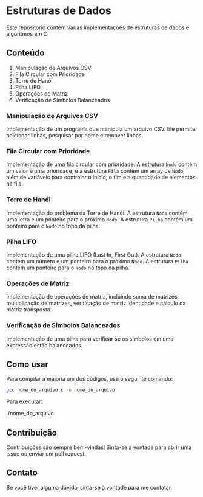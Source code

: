 # Estruturas de Dados

Este repositório contém várias implementações de estruturas de dados e algoritmos em C.

## Conteúdo

1. Manipulação de Arquivos CSV
2. Fila Circular com Prioridade
3. Torre de Hanói
4. Pilha LIFO
5. Operações de Matriz
6. Verificação de Símbolos Balanceados

### Manipulação de Arquivos CSV

Implementação de um programa que manipula um arquivo CSV. Ele permite adicionar linhas, pesquisar por nome e remover linhas.

### Fila Circular com Prioridade

Implementação de uma fila circular com prioridade. A estrutura `Nodo` contém um valor e uma prioridade, e a estrutura `Fila` contém um array de `Nodo`, além de variáveis para controlar o início, o fim e a quantidade de elementos na fila.

### Torre de Hanói

Implementação do problema da Torre de Hanói. A estrutura `Nodo` contém uma letra e um ponteiro para o próximo `Nodo`. A estrutura `Pilha` contém um ponteiro para o `Nodo` no topo da pilha.

### Pilha LIFO

Implementação de uma pilha LIFO (Last In, First Out). A estrutura `Nodo` contém um número e um ponteiro para o próximo `Nodo`. A estrutura `Pilha` contém um ponteiro para o `Nodo` no topo da pilha.

### Operações de Matriz

Implementação de operações de matriz, incluindo soma de matrizes, multiplicação de matrizes, verificação de matriz identidade e cálculo da matriz transposta.

### Verificação de Símbolos Balanceados

Implementação de uma pilha para verificar se os símbolos em uma expressão estão balanceados.

## Como usar

Para compilar a maioria um dos códigos, use o seguinte comando:

```bash
gcc nome_do_arquivo.c -o nome_do_arquivo
```

Para executar:

./nome_do_arquivo

## Contribuição
Contribuições são sempre bem-vindas! Sinta-se à vontade para abrir uma issue ou enviar um pull request.

## Contato
Se você tiver alguma dúvida, sinta-se à vontade para me contatar.

